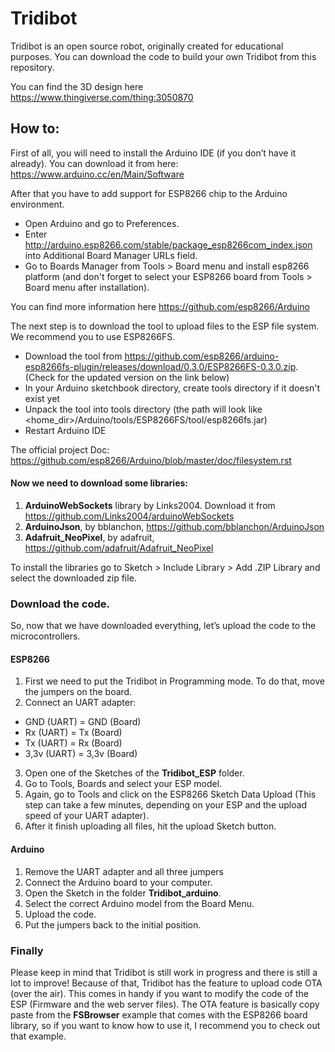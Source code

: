 # Tridibot

Tridibot is an open source robot, originally created for educational purposes. You can download the code to build your own Tridibot from this repository. 

You can find the 3D design here https://www.thingiverse.com/thing:3050870

## How to:

First of all, you will need to install the Arduino IDE (if you don’t have it already). You can download it from here: https://www.arduino.cc/en/Main/Software

After that you have to add support for ESP8266 chip to the Arduino environment.

- Open Arduino and go to Preferences.
- Enter http://arduino.esp8266.com/stable/package_esp8266com_index.json into Additional Board Manager URLs field.
- Go to Boards Manager from Tools > Board menu and install esp8266 platform (and don't forget to select your ESP8266 board from Tools > Board menu after installation).

You can find more information here https://github.com/esp8266/Arduino 

The next step is to download the tool to upload files to the ESP file system. We recommend you to use ESP8266FS.

- Download the tool from https://github.com/esp8266/arduino-esp8266fs-plugin/releases/download/0.3.0/ESP8266FS-0.3.0.zip.  (Check for the updated version on the link below)
- In your Arduino sketchbook directory, create tools directory if it doesn't exist yet
- Unpack the tool into tools directory (the path will look like <home_dir>/Arduino/tools/ESP8266FS/tool/esp8266fs.jar)
- Restart Arduino IDE

The official project Doc: https://github.com/esp8266/Arduino/blob/master/doc/filesystem.rst 


#### Now we need to download some libraries:

1)	**ArduinoWebSockets** library by Links2004. Download it from https://github.com/Links2004/arduinoWebSockets  
2)	**ArduinoJson**, by bblanchon, https://github.com/bblanchon/ArduinoJson 
3)  **Adafruit_NeoPixel**, by adafruit, https://github.com/adafruit/Adafruit_NeoPixel

To install the libraries go to Sketch > Include Library > Add .ZIP Library and select the downloaded zip file. 


### Download the code.

So, now that we have downloaded everything, let’s upload the code to the microcontrollers.

#### ESP8266
1)	First we need to put the Tridibot in Programming mode. To do that, move the jumpers on the board.
2)	Connect an UART adapter:
- GND (UART) = GND (Board) 
- Rx (UART) = Tx (Board) 
- Tx (UART) = Rx (Board) 
- 3,3v (UART) = 3,3v (Board)
3)	Open one of the Sketches of the **Tridibot_ESP** folder.
4)	Go to Tools, Boards and select your ESP model.
5)	Again, go to Tools and click on the ESP8266 Sketch Data Upload (This step can take a few minutes, depending on your ESP and the upload speed of your UART adapter).
6)	After it finish uploading all files, hit the upload Sketch button.

#### Arduino
1)	Remove the UART adapter and all three jumpers
2)	Connect the Arduino board to your computer.
3)	Open the Sketch in the folder **Tridibot_arduino**.
4)	Select the correct Arduino model from the Board Menu.
5)	Upload the code.
6)	Put the jumpers back to the initial position.

### Finally
Please keep in mind that Tridibot is still work in progress and there is still a lot to improve! Because of that, Tridibot has the feature to upload code OTA (over the air). This comes in handy if you want to modify the code of the ESP (Firmware and the web server files). 
The OTA feature is basically copy paste from the **FSBrowser** example that comes with the ESP8266 board library, so if you want to know how to use it, I recommend you to check out that example.

